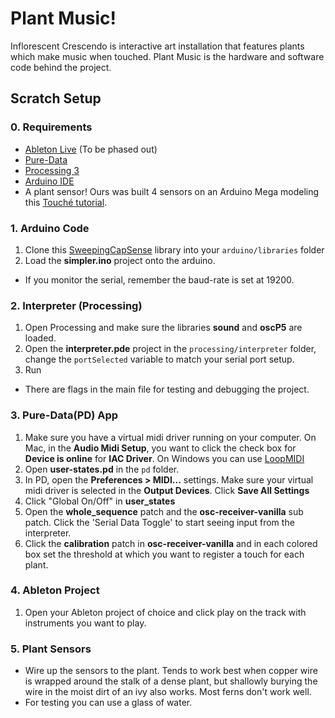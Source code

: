 # Plant Music!

Inflorescent Crescendo is interactive art installation that features plants which make music when touched. Plant Music is the hardware and software code behind the project.

## Scratch Setup

### 0. Requirements
- [Ableton Live](https://www.ableton.com/en/trial/) (To be phased out)
- [Pure-Data](https://puredata.info/downloads)
- [Processing 3](https://processing.org/download/)
- [Arduino IDE](https://www.arduino.cc/en/Main/Software)
- A plant sensor! Ours was built 4 sensors on an Arduino Mega modeling this [Touché tutorial](https://www.instructables.com/id/Touche-for-Arduino-Advanced-touch-sensing/).

### 1. Arduino Code
1. Clone this [SweepingCapSense](https://github.com/Surfincolin/SweepingCapSense) library into your `arduino/libraries` folder
2. Load the **simpler.ino** project onto the arduino.
- If you monitor the serial, remember the baud-rate is set at 19200.

### 2. Interpreter (Processing)
1. Open Processing and make sure the libraries **sound** and **oscP5** are loaded.
2. Open the **interpreter.pde** project in the `processing/interpreter` folder, change the `portSelected` variable to match your serial port setup.
3.  Run
- There are flags in the main file for testing and debugging the project.

### 3. Pure-Data(PD) App
1. Make sure you have a virtual midi driver running on your computer. On Mac, in the **Audio Midi Setup**, you want to click the check box for **Device is online** for **IAC Driver**. On Windows you can use [LoopMIDI](https://www.tobias-erichsen.de/software/loopmidi.html)
2. Open **user-states.pd** in the `pd` folder.
3. In PD, open the **Preferences > MIDI...** settings. Make sure your virtual midi driver is selected in the **Output Devices**. Click **Save All Settings**
4. Click "Global On/Off" in **user_states**
4. Open the **whole_sequence** patch and the **osc-receiver-vanilla** sub patch. Click the 'Serial Data Toggle' to start seeing input from the interpreter. 
5. Click the **calibration** patch in **osc-receiver-vanilla** and in each colored box set the threshold at which you want to register a touch for each plant.

### 4. Ableton Project
1. Open your Ableton project of choice and click play on the track with instruments you want to play.

### 5. Plant Sensors
- Wire up the sensors to the plant. Tends to work best when copper wire is wrapped around the stalk of a dense plant, but shallowly burying the wire in the moist dirt of an ivy also works. Most ferns don't work well.
- For testing you can use a glass of water.

